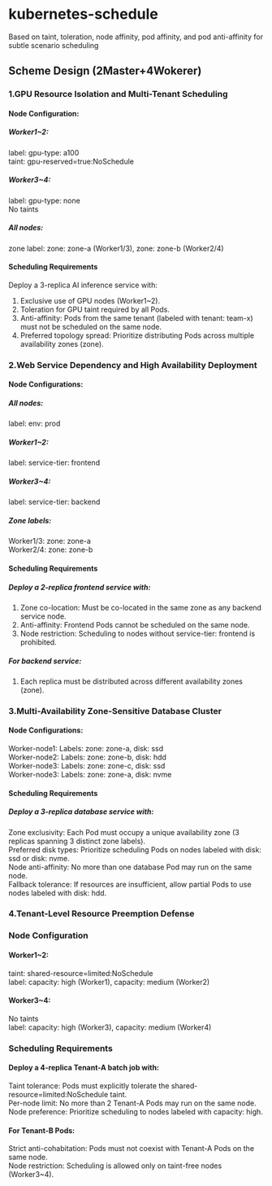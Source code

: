 # kubernetes-schedule
Based on taint, toleration, node affinity, pod affinity, and pod anti-affinity for subtle scenario scheduling

## Scheme Design (2Master+4Wokerer)
### 1.GPU Resource Isolation and Multi-Tenant Scheduling
#### Node Configuration:
##### Worker1~2:
  label:  gpu-type: a100  
  taint:  gpu-reserved=true:NoSchedule
##### Worker3~4:
  label:  gpu-type: none  
  No taints
##### All nodes:
  zone label:  zone: zone-a (Worker1/3), zone: zone-b (Worker2/4)
#### Scheduling Requirements
  Deploy a 3-replica AI inference service with:
  1. Exclusive use of GPU nodes (Worker1~2).  
  2. Toleration for GPU taint required by all Pods.  
  3. Anti-affinity: Pods from the same tenant (labeled with tenant: team-x) must not be scheduled on the same node.  
  4. Preferred topology spread: Prioritize distributing Pods across multiple availability zones (zone).
### 2.Web Service Dependency and High Availability Deployment
#### Node Configurations:
##### All nodes:
  label:  env: prod
##### Worker1~2:
  label:  service-tier: frontend
##### Worker3~4:
  label:  service-tier: backend
##### Zone labels:
  Worker1/3: zone: zone-a  
  Worker2/4: zone: zone-b
#### Scheduling Requirements
##### Deploy a 2-replica frontend service with:
  1. Zone co-location: Must be co-located in the same zone as any backend service node.  
  2. Anti-affinity: Frontend Pods cannot be scheduled on the same node.  
  3. Node restriction: Scheduling to nodes without service-tier: frontend is prohibited.
##### For backend service:
  1. Each replica must be distributed across different availability zones (zone).

### 3.Multi-Availability Zone-Sensitive Database Cluster
#### Node Configurations:
  Worker-node1: Labels: zone: zone-a, disk: ssd  
  Worker-node2: Labels: zone: zone-b, disk: hdd  
  Worker-node3: Labels: zone: zone-c, disk: ssd  
  Worker-node3: Labels: zone: zone-a, disk: nvme
#### Scheduling Requirements
##### Deploy a 3-replica database service with:
  Zone exclusivity: Each Pod must occupy a unique availability zone (3 replicas spanning 3 distinct zone labels).  
  Preferred disk types: Prioritize scheduling Pods on nodes labeled with disk: ssd or disk: nvme.  
  Node anti-affinity: No more than one database Pod may run on the same node.  
  Fallback tolerance: If resources are insufficient, allow partial Pods to use nodes labeled with disk: hdd.

### 4.Tenant-Level Resource Preemption Defense
### Node Configuration
#### Worker1~2:
  taint:  shared-resource=limited:NoSchedule  
  label:  capacity: high (Worker1), capacity: medium (Worker2)
#### Worker3~4:
  No taints  
  label:  capacity: high (Worker3), capacity: medium (Worker4)
### Scheduling Requirements
#### Deploy a 4-replica Tenant-A batch job with:
Taint tolerance: Pods must explicitly tolerate the shared-resource=limited:NoSchedule taint.  
Per-node limit: No more than 2 Tenant-A Pods may run on the same node.  
Node preference: Prioritize scheduling to nodes labeled with capacity: high.
#### For Tenant-B Pods:  
Strict anti-cohabitation: Pods must not coexist with Tenant-A Pods on the same node.  
Node restriction: Scheduling is allowed only on taint-free nodes (Worker3~4).

 
